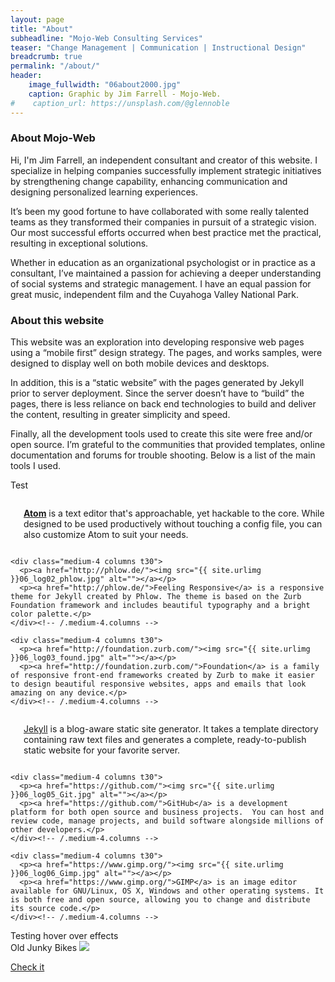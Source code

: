 ```yaml
---
layout: page
title: "About"
subheadline: "Mojo-Web Consulting Services"
teaser: "Change Management | Communication | Instructional Design"
breadcrumb: true  
permalink: "/about/"
header:
    image_fullwidth: "06about2000.jpg"
    caption: Graphic by Jim Farrell - Mojo-Web.
#    caption_url: https://unsplash.com/@glennoble
---
```

### About Mojo-Web
Hi, I'm Jim Farrell, an independent consultant and creator of this website. I specialize in helping companies successfully implement strategic initiatives by strengthening change capability, enhancing communication and designing personalized learning experiences.

It’s been my good fortune to have collaborated with some really talented teams as they transformed their companies in pursuit of a strategic vision. Our most successful efforts occurred when best practice met the practical, resulting in exceptional solutions.

Whether in education as an organizational psychologist or in practice as a consultant, I’ve maintained a passion for achieving a deeper understanding of social systems and strategic management. I have an equal passion for great music, independent film and the Cuyahoga Valley National Park.


### About this website
This website was an exploration into developing responsive web pages using a “mobile first” design strategy. The pages, and works samples, were designed to display well on both mobile devices and desktops.

In addition, this is a “static website” with the pages generated by Jekyll prior to server deployment. Since the server doesn’t have to “build” the pages, there is less reliance on back end technologies to build and deliver the content, resulting in greater simplicity and speed.

Finally, all the development tools used to create this site were free and/or open source. I’m grateful to the communities that provided templates, online documentation and forums for trouble shooting. Below is a list of the main tools I used.

Test

<!--About this website-->

<!--Top Row of Application Icons and Text-->
<div class="row">
    <div class="medium-4 columns t30">
      <p><a href="https://atom.io/"><img src="{{ site.urlimg }}06_log01_atom.jpg" alt=""></a></p>
      <p><b><a href="https://atom.io/">Atom</a></b> is a text editor that's approachable, yet hackable to the core. While designed to be used productively without touching a config file, you can also customize Atom to suit your needs.</p>
    </div><!-- /.medium-4.columns -->

    <div class="medium-4 columns t30">
      <p><a href="http://phlow.de/"><img src="{{ site.urlimg }}06_log02_phlow.jpg" alt=""></a></p>
      <p><a href="http://phlow.de/">Feeling Responsive</a> is a responsive theme for Jekyll created by Phlow. The theme is based on the Zurb Foundation framework and includes beautiful typography and a bright color palette.</p>
    </div><!-- /.medium-4.columns -->

    <div class="medium-4 columns t30">
      <p><a href="http://foundation.zurb.com/"><img src="{{ site.urlimg }}06_log03_found.jpg" alt=""></a></p>
      <p><a href="http://foundation.zurb.com/">Foundation</a> is a family of responsive front-end frameworks created by Zurb to make it easier to design beautiful responsive websites, apps and emails that look amazing on any device.</p>
    </div><!-- /.medium-4.columns -->
</div><!-- /.row -->

<!--Bottom Row of Application Icons and Text-->
<div class="row">
    <div class="medium-4 columns t30">
      <p><a href="http://jekyllrb.com/"><img src="{{ site.urlimg }}06_log04_jekyll.jpg" alt=""></a></p>
      <p><a href="http://jekyllrb.com/">Jekyll</a> is a blog-aware static site generator. It takes a template directory containing raw text files and generates a complete, ready-to-publish static website for your favorite server.</p>
    </div><!-- /.medium-4.columns -->

    <div class="medium-4 columns t30">
      <p><a href="https://github.com/"><img src="{{ site.urlimg }}06_log05_Git.jpg" alt=""></a></p>
      <p><a href="https://github.com/">GitHub</a> is a development platform for both open source and business projects.  You can host and review code, manage projects, and build software alongside millions of other developers.</p>
    </div><!-- /.medium-4.columns -->

    <div class="medium-4 columns t30">
      <p><a href="https://www.gimp.org/"><img src="{{ site.urlimg }}06_log06_Gimp.jpg" alt=""></a></p>
      <p><a href="https://www.gimp.org/">GIMP</a> is an image editor available for GNU/Linux, OS X, Windows and other operating systems. It is both free and open source, allowing you to change and distribute its source code.</p>
    </div><!-- /.medium-4.columns -->

</div><!-- /.row -->
<!--Links that can be access with [link text][#] Can't be used inside containers-->
Testing hover over effects
<div class="image-hover-wrapper">
  <span class="image-hover-wrapper-banner">Old Junky Bikes</span>
  <a href="#"><img src="{{ site.urlimg }}06_log06_Gimp.jpg">
    <span class="image-hover-wrapper-reveal">
      <p>Check it<br><i class="fa fa-link" aria-hidden="true"></i></p>
    </span>
  </a>
</div>




<!--Links that can be access with [link text][#] Can't be used inside containers-->
 [1]: https://atom.io/  
 [2]: http://phlow.de/  
 [3]: http://foundation.zurb.com/  
 [4]: http://jekyllrb.com/  
 [5]: https://github.com/  
 [6]: https://www.gimp.org/  
